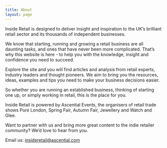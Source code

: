 ```yaml
---
title: About
layout: page
---
```


Inside Retail is designed to deliver insight and inspiration to the UK’s brilliant retail sector and its thousands of independent businesses.

We know that starting, running and growing a retail business are all daunting tasks, and ones that have never been more complicated. That’s why this website is here - to help you with the knowledge, insight and confidence you need to succeed.

Explore the site and you will find articles and analysis from retail experts, industry leaders and thought pioneers. We aim to bring you the resources, ideas, examples and tips you need to make your business decisions easier.

So whether you are running an established business, thinking of starting one up, or simply working in retail, this is the place for you.

Inside Retail is powered by Ascential Events, the organisers of retail trade shows Pure London, Spring Fair, Autumn Fair, Jewellery and Watch and Glee.

Want to partner with us and bring more great content to the indie retailer community? We’d love to hear from you.

Email us: [insideretail@ascential.com](mailto:insideretail@ascential.com)